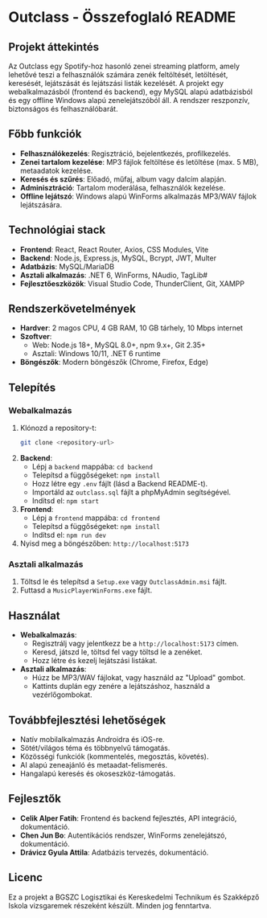 # Outclass - Összefoglaló README

## Projekt áttekintés
Az Outclass egy Spotify-hoz hasonló zenei streaming platform, amely lehetővé teszi a felhasználók számára zenék feltöltését, letöltését, keresését, lejátszását és lejátszási listák kezelését. A projekt egy webalkalmazásból (frontend és backend), egy MySQL alapú adatbázisból és egy offline Windows alapú zenelejátszóból áll. A rendszer reszponzív, biztonságos és felhasználóbarát.

## Főbb funkciók
- **Felhasználókezelés**: Regisztráció, bejelentkezés, profilkezelés.
- **Zenei tartalom kezelése**: MP3 fájlok feltöltése és letöltése (max. 5 MB), metaadatok kezelése.
- **Keresés és szűrés**: Előadó, műfaj, album vagy dalcím alapján.
- **Adminisztráció**: Tartalom moderálása, felhasználók kezelése.
- **Offline lejátszó**: Windows alapú WinForms alkalmazás MP3/WAV fájlok lejátszására.

## Technológiai stack
- **Frontend**: React, React Router, Axios, CSS Modules, Vite
- **Backend**: Node.js, Express.js, MySQL, Bcrypt, JWT, Multer
- **Adatbázis**: MySQL/MariaDB
- **Asztali alkalmazás**: .NET 6, WinForms, NAudio, TagLib#
- **Fejlesztőeszközök**: Visual Studio Code, ThunderClient, Git, XAMPP

## Rendszerkövetelmények
- **Hardver**: 2 magos CPU, 4 GB RAM, 10 GB tárhely, 10 Mbps internet
- **Szoftver**:
  - Web: Node.js 18+, MySQL 8.0+, npm 9.x+, Git 2.35+
  - Asztali: Windows 10/11, .NET 6 runtime
- **Böngészők**: Modern böngészők (Chrome, Firefox, Edge)

## Telepítés
### Webalkalmazás
1. Klónozd a repository-t:
   ```bash
   git clone <repository-url>
   ```
2. **Backend**:
   - Lépj a `backend` mappába: `cd backend`
   - Telepítsd a függőségeket: `npm install`
   - Hozz létre egy `.env` fájlt (lásd a Backend README-t).
   - Importáld az `outclass.sql` fájlt a phpMyAdmin segítségével.
   - Indítsd el: `npm start`
3. **Frontend**:
   - Lépj a `frontend` mappába: `cd frontend`
   - Telepítsd a függőségeket: `npm install`
   - Indítsd el: `npm run dev`
4. Nyisd meg a böngészőben: `http://localhost:5173`

### Asztali alkalmazás
1. Töltsd le és telepítsd a `Setup.exe` vagy `OutclassAdmin.msi` fájlt.
2. Futtasd a `MusicPlayerWinForms.exe` fájlt.

## Használat
- **Webalkalmazás**:
  - Regisztrálj vagy jelentkezz be a `http://localhost:5173` címen.
  - Keresd, játszd le, töltsd fel vagy töltsd le a zenéket.
  - Hozz létre és kezelj lejátszási listákat.
- **Asztali alkalmazás**:
  - Húzz be MP3/WAV fájlokat, vagy használd az "Upload" gombot.
  - Kattints duplán egy zenére a lejátszáshoz, használd a vezérlőgombokat.

## Továbbfejlesztési lehetőségek
- Natív mobilalkalmazás Androidra és iOS-re.
- Sötét/világos téma és többnyelvű támogatás.
- Közösségi funkciók (kommentelés, megosztás, követés).
- AI alapú zeneajánló és metaadat-felismerés.
- Hangalapú keresés és okoseszköz-támogatás.

## Fejlesztők
- **Celik Alper Fatih**: Frontend és backend fejlesztés, API integráció, dokumentáció.
- **Chen Jun Bo**: Autentikációs rendszer, WinForms zenelejátszó, dokumentáció.
- **Drávicz Gyula Attila**: Adatbázis tervezés, dokumentáció.

## Licenc
Ez a projekt a BGSZC Logisztikai és Kereskedelmi Technikum és Szakképző Iskola vizsgaremek részeként készült. Minden jog fenntartva.
